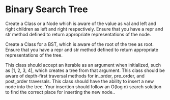 # Binary Search Tree

Create a Class or a Node which is aware of the value as val and left and right children as left and right respectively. Ensure that you have a repr and str method defined to return appropriate representations of the node.

Create a Class for a BST, which is aware of the root of the tree as root. Ensure that you have a repr and str method defined to return appropriate representations of the tree.

This class should accept an iterable as an argument when initialized, such as [1, 2, 3, 4], which creates a tree from that argument. This class should be aware of depth-first traversal methods for in_order, pre_order, and post_order traversals. This class should have the ability to insert a new node into the tree. Your insertion should follow an O(log n) search solution to find the correct place for inserting the new node..